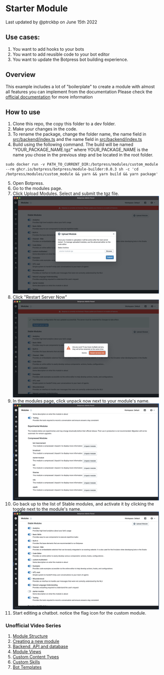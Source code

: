 # Starter Module

Last updated by @ptrckbp on June 15th 2022

## Use cases:
1. You want to add hooks to your bots
2. You want to add reusible code to your bot editor
3. You want to update the Botpress bot building experience.

## Overview

This example includes a lot of "boilerplate" to create a module with almost all features you can implement from the documentation
Please check the [official documentation](https://botpress.com/docs/building-chatbots/developers/custom-modules) for more information

## How to use

1. Clone this repo, the copy this folder to a dev folder.
2. Make your changes in the code.
3. To rename the package, change the folder name, the name field in [src/backend/index.ts](src/backend/index.ts) and the name field in [src/backend/index.ts](src/backend/index.ts)
4. Build using the following command. The build will be named "YOUR_PACKAGE_NAME.tgz" where YOUR_PACKAGE_NAME is the name you chose in the previous step and be located in the root folder.
```
sudo docker run -v PATH_TO_CURRENT_DIR:/botpress/modules/custom_module --rm ghcr.io/botpress/botpress/module-builder:0.0.3 sh -c 'cd /botpress/modules/custom_module && yarn && yarn build && yarn package'
```
5. Open Botpress.
6. Go to the modules page.
7. Click Upload Modules. Select and submit the tgz file.![](1.png)
8. Click "Restart Server Now"![](2.png)
9. In the modules page, click unpack now next to your module's name.![](3.png)
9. Go back up to the list of Stable modules, and activate it by clicking the toggle next to the module's name.![](4.png)
10. Start editing a chatbot. notice the flag icon for the custom module.


### Unofficial Video Series
1) [Module Structure](https://share.descript.com/view/F7HWNQVbpEX)
2) [Creating a new module](https://share.descript.com/view/t5iYzfqHrJu)
3) [Backend, API and database](https://share.descript.com/view/C6uaCVLx5wI)
4) [Module Views](https://share.descript.com/view/5FdZBxlzrEe)
5) [Custom Content Types](https://share.descript.com/view/Bz382dj6EFG)
6) [Custom Skills](https://share.descript.com/view/dDOkVlvTaoT)
7) [Bot Templates](https://share.descript.com/view/b6OAuV8C86E)

